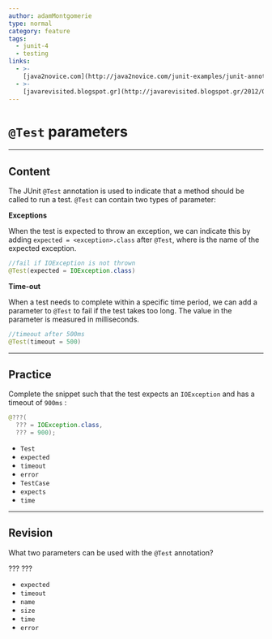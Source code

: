 ```yaml
---
author: adamMontgomerie
type: normal
category: feature
tags:
  - junit-4
  - testing
links:
  - >-
    [java2novice.com](http://java2novice.com/junit-examples/junit-annotations/){website}
  - >-
    [javarevisited.blogspot.gr](http://javarevisited.blogspot.gr/2012/06/junit4-annotations-test-examples-and.html){website}
---
```


# `@Test` parameters


---

## Content

The JUnit `@Test` annotation is used to indicate that a method should be called to run a test. `@Test` can contain two types of parameter:

**Exceptions**

When the test is expected to throw an exception, we can indicate this by adding `expected = <exception>.class` after `@Test`, where <exception> is the name of the expected exception.

```java
//fail if IOException is not thrown
@Test(expected = IOException.class)
```

**Time-out**

When a test needs to complete within a specific time period, we can add a parameter to `@Test` to fail if the test takes too long. The value in the parameter is measured in milliseconds.

```java
//timeout after 500ms
@Test(timeout = 500)
```


---

## Practice

Complete the snippet such that the test expects an `IOException`  and has a timeout of `900ms` :

```java
@???(
  ??? = IOException.class,
  ??? = 900);
```

- `Test`
- `expected`
- `timeout`
- `error`
- `TestCase`
- `expects`
- `time`


---

## Revision

What two parameters can be used with the `@Test` annotation?

???
???

- `expected`
- `timeout`
- `name`
- `size`
- `time`
- `error`
